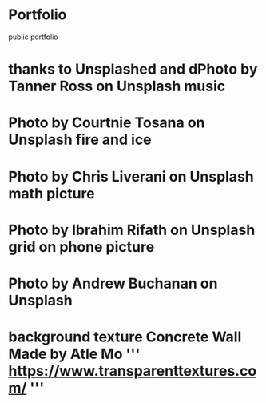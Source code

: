 # Portfolio
public portfolio
# thanks to Unsplashed and dPhoto by Tanner Ross on Unsplash music
# Photo by Courtnie Tosana on Unsplash fire and ice
# Photo by Chris Liverani on Unsplash math picture 
# Photo by Ibrahim Rifath on Unsplash grid on phone picture
# Photo by Andrew Buchanan on Unsplash
# background texture Concrete Wall Made by Atle Mo ''' https://www.transparenttextures.com/ '''

